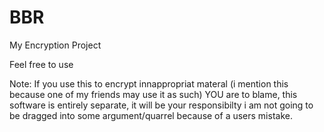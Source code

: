 # BBR
My Encryption Project

Feel free to use

Note: If you use this to encrypt innappropriat materal (i mention this because one of my friends may use it as such) YOU are to blame, this software is entirely separate, it will be your responsibilty i am not going to be dragged into some argument/quarrel because of a users mistake.
